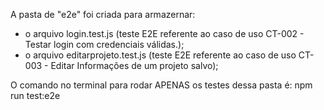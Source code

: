 A pasta de "e2e" foi criada para armazernar:

- o arquivo login.test.js (teste E2E referente ao caso de uso CT-002 - Testar login com credenciais válidas.);
- o arquivo editarprojeto.test.js (teste E2E referente ao caso de uso CT-003 - Editar Informações de um projeto salvo);

O comando no terminal para rodar APENAS os testes dessa pasta é: npm run test:e2e